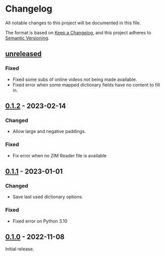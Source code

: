 # Changelog

All notable changes to this project will be documented in this file.

The format is based on [Keep a Changelog](https://keepachangelog.com/en/1.0.0/),
and this project adheres to [Semantic Versioning](https://semver.org/spec/v2.0.0.html).

## [unreleased]

### Fixed

-   Fixed some subs of online videos not being made available.
-   Fixed error when some mapped dictionary fields have no content to fill in.

## [0.1.2] - 2023-02-14

### Changed

-   Allow large and negative paddings.

### Fixed

-   Fix error when no ZIM Reader file is available

## [0.1.1] - 2023-01-01

### Changed

-   Save last used dictionary options.

### Fixed

-   Fixed error on Python 3.10

## [0.1.0] - 2022-11-08

Initial release.

[unreleased]: https://github.com/abdnh/create-subs2srs-cards-with-mpv-video-player/compare/0.1.2...HEAD
[0.1.2]: https://github.com/abdnh/create-subs2srs-cards-with-mpv-video-player/compare/0.1.1...0.1.2
[0.1.1]: https://github.com/abdnh/create-subs2srs-cards-with-mpv-video-player/compare/0.1.0...0.1.1
[0.1.0]: https://github.com/abdnh/create-subs2srs-cards-with-mpv-video-player/commits/0.1.0
